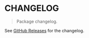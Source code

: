 # CHANGELOG

> Package changelog.

See [GitHub Releases](https://github.com/stdlib-js/assert-is-complex128vector-like/releases) for the changelog.